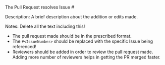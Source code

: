 The Pull Request resolves Issue #<IssueNumber>

Description:
A brief description about the addition or edits made.

Notes: Delete all the text including this!
* The pull request made should be in the prescribed format.
* The  `#<IssueNumber>` should be replaced with the specific Issue being referenced!
* Reviewers should be added in order to review the pull request made. Adding more number of reviewers helps in getting the PR merged faster.
